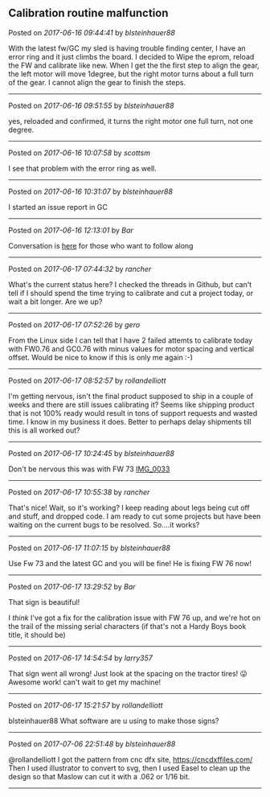## Calibration routine malfunction
Posted on *2017-06-16 09:44:41* by *blsteinhauer88*

With the latest fw/GC my sled is having trouble finding center, I have an error ring and it just climbs the board.  I decided to Wipe the eprom, reload the FW and calibrate like new.  When I get the the first step to align the gear, the left motor will move 1degree, but the right motor turns about a full turn of the gear.   I cannot align the gear to finish the steps.

---

Posted on *2017-06-16 09:51:55* by *blsteinhauer88*

yes, reloaded and confirmed, it turns the right motor one full turn, not one degree.

---

Posted on *2017-06-16 10:07:58* by *scottsm*

I see that problem with the error ring as well.

---

Posted on *2017-06-16 10:31:07* by *blsteinhauer88*

I started an issue report in GC

---

Posted on *2017-06-16 12:13:01* by *Bar*

Conversation is [here](https://github.com/MaslowCNC/GroundControl/issues/324) for those who want to follow along

---

Posted on *2017-06-17 07:44:32* by *rancher*

What's the current status here?  I checked the threads in Github, but can't tell if I should spend the time trying to calibrate and cut a project today, or wait a bit longer.  Are we up?

---

Posted on *2017-06-17 07:52:26* by *gero*

From the Linux side I can tell that I have 2 failed attemts to calibrate today with FW0.76 and GC0.76 with minus values for motor spacing and vertical offset. Would be nice to know if this is only me again :-)

---

Posted on *2017-06-17 08:52:57* by *rollandelliott*

I'm getting nervous, isn't the final product supposed to ship in a couple of weeks and there are still issues calibrating it? Seems like shipping product that is not 100% ready would result in tons of support requests and wasted time. I know in my business it does. Better to perhaps delay shipments till this is all worked out?

---

Posted on *2017-06-17 10:24:45* by *blsteinhauer88*

Don't be nervous this was with FW 73 [IMG_0033](//muut.com/u/maslowcnc/s3/:maslowcnc:Z4d3:img_0033.jpg.jpg)

---

Posted on *2017-06-17 10:55:38* by *rancher*

That's nice!  Wait, so it's working?  I keep reading about legs being cut off and stuff, and dropped code.  I am ready to cut some projects but have been waiting on the current bugs to be resolved.  So....it works?

---

Posted on *2017-06-17 11:07:15* by *blsteinhauer88*

Use Fw 73 and the latest GC and you will be fine!  He is fixing FW 76 now!

---

Posted on *2017-06-17 13:29:52* by *Bar*

That sign is beautiful!

I *think* I've got a fix for the calibration issue with FW 76 up, and we're hot on the trail of the missing serial characters (if that's not a Hardy Boys book title, it should be)

---

Posted on *2017-06-17 14:54:54* by *larry357*

That sign went all wrong! Just look at the spacing on the tractor tires! 😛 Awesome work! can't wait to get my machine!

---

Posted on *2017-06-17 15:21:57* by *rollandelliott*

blsteinhauer88 What software are u using to make those signs?

---

Posted on *2017-07-06 22:51:48* by *blsteinhauer88*

@rollandelliott I got the pattern from cnc dfx site, https://cncdxffiles.com/
Then I used illustrator to convert to svg, then I used Easel to clean up the design so that Maslow can cut it with a .062 or 1/16 bit.

---

